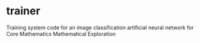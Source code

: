 # trainer
Training system code for an image classification artificial neural network for Core Mathematics Mathematical Exploration
